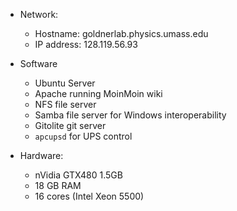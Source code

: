  * Network:
   * Hostname: goldnerlab.physics.umass.edu
   * IP address: 128.119.56.93

 * Software
   * Ubuntu Server
   * Apache running MoinMoin wiki
   * NFS file server
   * Samba file server for Windows interoperability
   * Gitolite git server
   * `apcupsd` for UPS control

 * Hardware:
   * nVidia GTX480 1.5GB
   * 18 GB RAM
   * 16 cores (Intel Xeon 5500)

